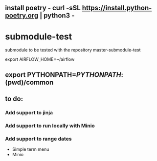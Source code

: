 ## install poetry - curl -sSL https://install.python-poetry.org | python3 -
# submodule-test
submodule to be tested with the repository master-submodule-test

export AIRFLOW_HOME=~/airflow
## export PYTHONPATH=$PYTHONPATH:$(pwd)/common

## to do:
### Add support to  jinja
### Add support to run locally with Minio
### Add support to range dates

* Simple term menu
* Minio